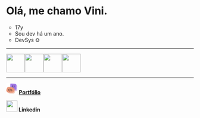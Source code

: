 # Olá, me chamo Vini.

<ul type='circle'>
<li>17y
<li>Sou dev há um ano.
<li>DevSys ⚙️
</ul>

<hr>

<img loading='lazy' align='center' width='50' height='50' src="https://cdn.jsdelivr.net/gh/devicons/devicon/icons/javascript/javascript-original.svg" /><img loading='lazy' align='center' width='50' height='50' src="https://cdn.jsdelivr.net/gh/devicons/devicon/icons/python/python-original.svg" /><img loading='lazy' align='center' width='50' height='50' src="https://cdn.jsdelivr.net/gh/devicons/devicon/icons/cplusplus/cplusplus-original.svg" /><img align='center' width='50' height='50' src="https://cdn.jsdelivr.net/gh/devicons/devicon/icons/java/java-original.svg" />

<hr>

<img width='30' height='30' src="logo.svg"> <strong>  <a href='https://port-1wzw.onrender.com' target='_blank'>Portfólio</a>

<img width='30' height='30' src="https://cdn.jsdelivr.net/gh/devicons/devicon/icons/linkedin/linkedin-original.svg" />  <a href='https://www.linkedin.com/in/vinicius-gabriel-639869297/' target='_blank' style='text-decoration:none;'><strong>Linkedin</strong></a>




          

          
